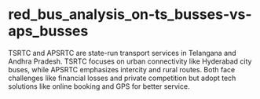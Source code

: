 # red_bus_analysis_on-ts_busses-vs-aps_busses
TSRTC and APSRTC are state-run transport services in Telangana and Andhra Pradesh. TSRTC focuses on urban connectivity like Hyderabad city buses, while APSRTC emphasizes intercity and rural routes. Both face challenges like financial losses and private competition but adopt tech solutions like online booking and GPS for better service.
